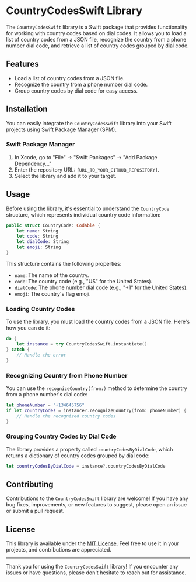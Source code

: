 # CountryCodesSwift Library

The `CountryCodesSwift` library is a Swift package that provides functionality for working with country codes based on dial codes. It allows you to load a list of country codes from a JSON file, recognize the country from a phone number dial code, and retrieve a list of country codes grouped by dial code. 

## Features

- Load a list of country codes from a JSON file.
- Recognize the country from a phone number dial code.
- Group country codes by dial code for easy access.

## Installation

You can easily integrate the `CountryCodesSwift` library into your Swift projects using Swift Package Manager (SPM).

### Swift Package Manager

1. In Xcode, go to "File" -> "Swift Packages" -> "Add Package Dependency..."
2. Enter the repository URL: `[URL_TO_YOUR_GITHUB_REPOSITORY]`.
3. Select the library and add it to your target.

## Usage

Before using the library, it's essential to understand the `CountryCode` structure, which represents individual country code information:

```swift
public struct CountryCode: Codable {
    let name: String
    let code: String
    let dialCode: String
    let emoji: String
}
```

This structure contains the following properties:

- `name`: The name of the country.
- `code`: The country code (e.g., "US" for the United States).
- `dialCode`: The phone number dial code (e.g., "+1" for the United States).
- `emoji`: The country's flag emoji.

### Loading Country Codes

To use the library, you must load the country codes from a JSON file. Here's how you can do it:

```swift
do {
    let instance = try CountryCodesSwift.instantiate()
} catch {
    // Handle the error
}
```

### Recognizing Country from Phone Number

You can use the `recognizeCountry(from:)` method to determine the country from a phone number's dial code:

```swift
let phoneNumber = "+134645756"
if let countryCodes = instance?.recognizeCountry(from: phoneNumber) {
    // Handle the recognized country codes
}
```

### Grouping Country Codes by Dial Code

The library provides a property called `countryCodesByDialCode`, which returns a dictionary of country codes grouped by dial code:

```swift
let countryCodesByDialCode = instance?.countryCodesByDialCode
```


## Contributing

Contributions to the `CountryCodesSwift` library are welcome! If you have any bug fixes, improvements, or new features to suggest, please open an issue or submit a pull request.

## License

This library is available under the [MIT License](LICENSE.md). Feel free to use it in your projects, and contributions are appreciated.

---

Thank you for using the `CountryCodesSwift` library! If you encounter any issues or have questions, please don't hesitate to reach out for assistance.
